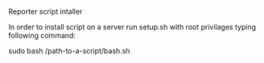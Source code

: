 Reporter script intaller

In order to install script on a server run setup.sh with root privilages typing following command:

sudo bash /path-to-a-script/bash.sh
